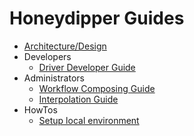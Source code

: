 # Honeydipper Guides

 * [Architecture/Design](../README.md)
 * Developers
   * [Driver Developer Guide](./developer.md)
 * Administrators
   * [Workflow Composing Guide](./workflow.md)
   * [Interpolation Guide](./interpolation.md)
 * HowTos
   * [Setup local environment](./howtos/setup_local.md)
